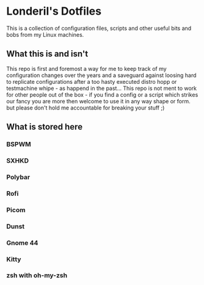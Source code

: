 # Londeril's Dotfiles
This is a collection of configuration files, scripts and other useful bits and bobs from my Linux machines.

## What this is and isn't
This repo is first and foremost a way for me to keep track of my configuration changes over the years and a saveguard against loosing hard to replicate configurations after a too hasty executed distro hopp or testmachine whipe - as happend in the past... 
This repo is not ment to work for other people out of the box - if you find a config or a script which strikes our fancy you are more then welcome to use it in any way shape or form. but please don't hold me accountable for breaking your stuff ;)

## What is stored here
### BSPWM

### SXHKD

### Polybar

### Rofi

### Picom

### Dunst

### Gnome 44

### Kitty

### zsh with oh-my-zsh

